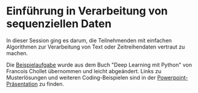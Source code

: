 # Einführung in Verarbeitung von sequenziellen Daten
In dieser Session ging es darum, die Teilnehmenden mit einfachen Algorithmen zur Verarbeitung von Text oder Zeitreihendaten vertraut zu machen. 

Die [Beispielaufgabe](/06_Sequenzielle%20Daten/Coding_task_6.ipynb) wurde aus dem Buch "Deep Learning mit Python" von Francois Chollet übernommen und leicht abgeändert. Links zu Musterlösungen und weiteren Coding-Beispielen sind in der [Powerpoint-Präsentation](/02_Datengedöns%20und%20ML%20in%20Python/Deep%20Learning%20für%20sequentieller%20Daten%20in%20Python.pptx) zu finden.
